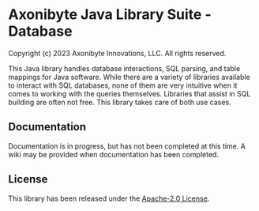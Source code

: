 # Axonibyte Java Library Suite - Database

Copyright (c) 2023 Axonibyte Innovations, LLC. All rights reserved.

This Java library handles database interactions, SQL parsing, and table mappings
for Java software. While there are a variety of libraries available to interact
with SQL databases, none of them are very intuitive when it comes to working
with the queries themselves. Libraries that assist in SQL building are often not
free. This library takes care of both use cases.

## Documentation

Documentation is in progress, but has not been completed at this time. A wiki
may be provided when documentation has been completed.

## License

This library has been released under the [Apache-2.0 License](https://www.apache.org/licenses/LICENSE-2.0.html).
